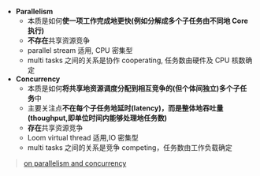- **Parallelism**
  - 本质是如何**使一项工作完成地更快(例如分解成多个子任务由不同地 Core 执行)**
  - **不存在**共享资源竞争
  - parallel stream 适用, CPU 密集型
  - multi tasks 之间的关系是协作 cooperating, 任务数由硬件及 CPU 核数确定
- **Concurrency**
  - 本质是如何**将共享地资源调度分配到相互竞争的(但个体间独立)多个子任务**中
  - 主要关注点**不在每个子任务地延时(latency)，而是整体地吞吐量(thoughput,即单位时间内能够处理地任务数)**
  - **存在**共享资源竞争
  - Loom virtual thread 适用,IO 密集型
  - multi tasks 之间的关系是竞争 competing，任务数由工作负载确定

> [on parallelism and concurrency](https://inside.java/2021/11/30/on-parallelism-and-concurrency/)

